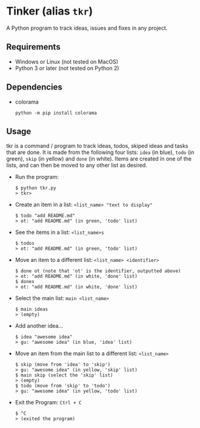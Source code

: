 Tinker (alias `tkr`)
====================

A Python program to track ideas, issues and fixes in any project.


Requirements
------------

* Windows or Linux (not tested on MacOS)
* Python 3 or later (not tested on Python 2)


Dependencies
------------

* colorama
    ```
    python -m pip install colorama
    ```


Usage
-----

tkr is a command / program to track ideas, todos, skiped ideas and tasks that are done. It is made from the following four lists: `idea` (in blue), `todo` (in green), `skip` (in yellow) and `done` (in white). Items are created in one of the lists, and can then be moved to any other list as desired.

* Run the program:
    ```
    $ python tkr.py
    > tkr>
    ```
* Create an item in a list: 
    `<list_name> "text to display"`
    ```
    $ todo "add README.md"
    > ot: "add README.md" (in green, 'todo' list)
    ```
* See the items in a list: 
    `<list_name>s`
    ```
    $ todos
    > ot: "add README.md" (in green, 'todo' list)
    ``` 
* Move an item to a different list: 
    `<list_name> <identifier>`
    ```
    $ done ot (note that 'ot' is the identifier, outputted above)
    > ot: "add README.md" (in white, 'done' list)
    $ dones
    > ot: "add README.md" (in white, 'done' list)
    ```
* Select the main list: 
    `main <list_name>`
    ```
    $ main ideas
    > (empty)
    ```
* Add another idea...
    ```
    $ idea "awesome idea"
    > gu: "awesome idea" (in blue, 'idea' list)
    ```
* Move an item from the main list to a different list: 
    `<list_name>`
    ```
    $ skip (move from 'idea' to 'skip')
    > gu: "awesome idea" (in yellow, 'skip' list)
    $ main skip (select the 'skip' list)
    > (empty)
    $ todo (move from 'skip' to 'todo')
    > gu: "awesome idea" (in yellow, 'todo' list)
    ```
* Exit the Program: 
    `Ctrl + C`
    ```
    $ ^C
    > (exited the program)
    ```



